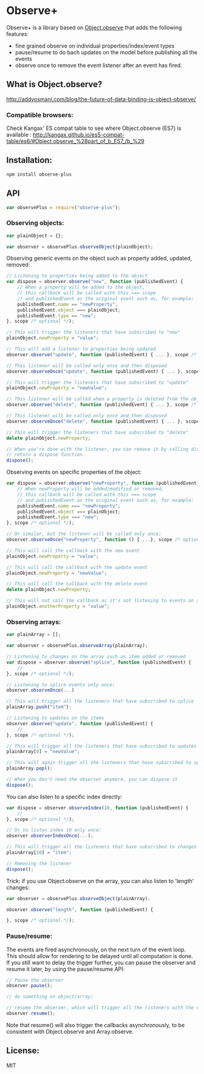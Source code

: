 # Observe+

Observe+ is a library based on [Object.observe](http://wiki.ecmascript.org/doku.php?id=harmony:observe) that adds the following features:

- fine grained observe on individual properties/index/event types
- pause/resume to do bach updates on the model before publishing all the events
- observe once to remove the event listener after an event has fired.

## What is Object.observe?

http://addyosmani.com/blog/the-future-of-data-binding-is-object-observe/

### Compatible browsers:

Check Kangax' ES compat table to see where Object.observe (ES7) is available : http://kangax.github.io/es5-compat-table/es6/#Object.observe_%28part_of_b_ES7_/b_%29

## Installation:

```bash
npm install observe-plus
```

## API

```js
var observePlus = require("observe-plus");
```

### Observing objects:

```js
var plainObject = {};

var observer = observePlus.observeObject(plainObject);
```

Observing generic events on the object such as property added, updated, removed:

```js
// Listening to properties being added to the object
var dispose = observer.observe("new", function (publishedEvent) {
	// When a property will be added to the object,
	// this callback will be called with this === scope
	// and publishedEvent as the original event such as, for example:
	publishedEvent.name == "newProperty";
	publishedEvent.object === plainObject;
	publishedEvent.type == "new";
}, scope /* optional */);

// This will trigger the listeners that have subscribed to "new"
plainObject.newProperty = "value";

// This will add a listener to properties being updated
observer.observe("update", function (publishedEvent) { ... }, scope /* optional */);

// This listener will be called only once and then disposed
observer.observeOnce("update", function (publishedEvent) { ... }, scope /* optional */);

// This will trigger the listeners that have subscribed to "update"
plainObject.newProperty = "newValue";

// This listener will be called when a property is deleted from the object
observer.observe("delete", function (publishedEvent) { ... }, scope /* optional */);

// This listener will be called only once and then disposed
observer.observeOnce("delete", function (publishedEvent) { ... }, scope /* optional */);

// This will trigger the listeners that have subscribed to "delete"
delete plainObject.newProperty;

// When you're done with the listener, you can remove it by calling dispose. All the observe methods
// return a dispose function.
dispose();
```

Observing events on specific properties of the object:

```js
var dispose = observer.observe("newProperty", function (publishedEvent) {
	// When newProperty will be added/modified or removed,
	// this callback will be called with this === scope
	// and publishedEvent as the original event such as, for example:
	publishedEvent.name === "newProperty";
	publishedEvent.object === plainObject;
	publishedEvent.type === "new";
}, scope /* optional */);

// Or similar, but the listener will be called only once:
observer.observeOnce("newProperty", function () { ...}, scope /* optional */);

// This will call the callback with the new event
plainObject.newProperty = "value";

// This will call the callback with the update event
plainObject.newProperty = "newValue";

// This will call the callback with the delete event
delete plainObject.newProperty;

// This will not call the callback as it's not listening to events on anotherProperty
plainObject.anotherProperty = "value";
```

### Observing arrays:

```js
var plainArray = [];

var observer = observePlus.observeArray(plainArray);
```

```js
// Listening to changes on the array such as item added or removed
var dispose = observer.observe("splice", function (publishedEvent) {
	//
}, scope /* optional */);

// Listening to splice events only once:
observer.observeOnce(...)

// This will trigger all the listeners that have subscribed to splice
plainArray.push("item");

// Listening to updates on the items
observer.observe("update", function (publishedEvent) {
	//
}, scope /* optional */);

// This will trigger all the listeners that have subscribed to updates
plainArray[0] = "newValue";

// This will again trigger all the listeners that have subscribed to splice
plainArray.pop();

// When you don't need the observer anymore, you can dispose it
dispose();
```

You can also listen to a specific index directly:

```js
var dispose = observer.observeIndex(10, function (publishedEvent) {
	//
}, scope /* optional */);

// Or to listen index 10 only once:
observer.observerIndexOnce(...);

// This will trigger all the listeners that have subscribed to changes on item 10:
plainArray[10] = "item";

// Removing the listener
dispose();
```

Trick: if you use Object.observe on the array, you can also listen to 'length' changes:

```js
var observer = observePlus.observeObject(plainArray);

observer.observe("length", function (publishedEvent) {

}, scope /* optional */);
```

### Pause/resume:

The events are fired asynchronously, on the next turn of the event loop. This should allow for rendering to be delayed until all computation is done. If you still want to delay the trigger further, you can pause the observer and resume it later, by using the pause/resume API:

```js
// Pause the observer
observer.pause();

// do something on object/array;

// resume the observer, which will trigger all the listeners with the events:
observer.resume();
```

Note that resume() will also trigger the callbacks asynchronously, to be consistent with Object.observe and Array.observe.

## License:

MIT
